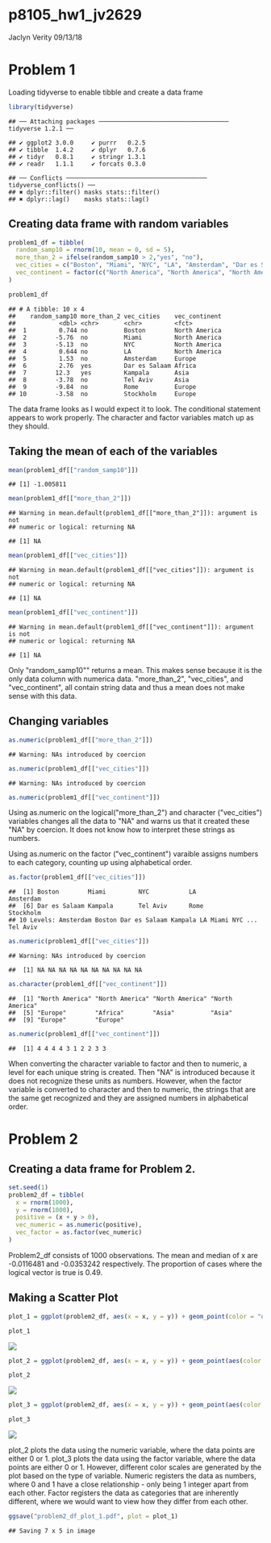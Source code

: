 p8105\_hw1\_jv2629
================
Jaclyn Verity
09/13/18

Problem 1
=========

Loading tidyverse to enable tibble and create a data frame

``` r
library(tidyverse)
```

    ## ── Attaching packages ──────────────────────────────────── tidyverse 1.2.1 ──

    ## ✔ ggplot2 3.0.0     ✔ purrr   0.2.5
    ## ✔ tibble  1.4.2     ✔ dplyr   0.7.6
    ## ✔ tidyr   0.8.1     ✔ stringr 1.3.1
    ## ✔ readr   1.1.1     ✔ forcats 0.3.0

    ## ── Conflicts ─────────────────────────────────────── tidyverse_conflicts() ──
    ## ✖ dplyr::filter() masks stats::filter()
    ## ✖ dplyr::lag()    masks stats::lag()

Creating data frame with random variables
-----------------------------------------

``` r
problem1_df = tibble(
  random_samp10 = rnorm(10, mean = 0, sd = 5),
  more_than_2 = ifelse(random_samp10 > 2,"yes", "no"),
  vec_cities = c("Boston", "Miami", "NYC", "LA", "Amsterdam", "Dar es Salaam", "Kampala", "Tel Aviv", "Rome", "Stockholm"),
  vec_continent = factor(c("North America", "North America", "North America", "North America", "Europe", "Africa", "Asia", "Asia", "Europe", "Europe"))
)

problem1_df
```

    ## # A tibble: 10 x 4
    ##    random_samp10 more_than_2 vec_cities    vec_continent
    ##            <dbl> <chr>       <chr>         <fct>        
    ##  1         0.744 no          Boston        North America
    ##  2        -5.76  no          Miami         North America
    ##  3        -5.13  no          NYC           North America
    ##  4         0.644 no          LA            North America
    ##  5         1.53  no          Amsterdam     Europe       
    ##  6         2.76  yes         Dar es Salaam Africa       
    ##  7        12.3   yes         Kampala       Asia         
    ##  8        -3.78  no          Tel Aviv      Asia         
    ##  9        -9.84  no          Rome          Europe       
    ## 10        -3.58  no          Stockholm     Europe

The data frame looks as I would expect it to look. The conditional statement appears to work properly. The character and factor variables match up as they should.

Taking the mean of each of the variables
----------------------------------------

``` r
mean(problem1_df[["random_samp10"]])
```

    ## [1] -1.005811

``` r
mean(problem1_df[["more_than_2"]])
```

    ## Warning in mean.default(problem1_df[["more_than_2"]]): argument is not
    ## numeric or logical: returning NA

    ## [1] NA

``` r
mean(problem1_df[["vec_cities"]])
```

    ## Warning in mean.default(problem1_df[["vec_cities"]]): argument is not
    ## numeric or logical: returning NA

    ## [1] NA

``` r
mean(problem1_df[["vec_continent"]])
```

    ## Warning in mean.default(problem1_df[["vec_continent"]]): argument is not
    ## numeric or logical: returning NA

    ## [1] NA

Only "random\_samp10"" returns a mean. This makes sense because it is the only data column with numerica data. "more\_than\_2", "vec\_cities", and "vec\_continent", all contain string data and thus a mean does not make sense with this data.

Changing variables
------------------

``` r
as.numeric(problem1_df[["more_than_2"]])
```

    ## Warning: NAs introduced by coercion

``` r
as.numeric(problem1_df[["vec_cities"]])
```

    ## Warning: NAs introduced by coercion

``` r
as.numeric(problem1_df[["vec_continent"]])
```

Using as.numeric on the logical("more\_than\_2") and character ("vec\_cities") variables changes all the data to "NA" and warns us that it created these "NA" by coercion. It does not know how to interpret these strings as numbers.

Using as.numeric on the factor ("vec\_continent") varaible assigns numbers to each category, counting up using alphabetical order.

``` r
as.factor(problem1_df[["vec_cities"]])
```

    ##  [1] Boston        Miami         NYC           LA            Amsterdam    
    ##  [6] Dar es Salaam Kampala       Tel Aviv      Rome          Stockholm    
    ## 10 Levels: Amsterdam Boston Dar es Salaam Kampala LA Miami NYC ... Tel Aviv

``` r
as.numeric(problem1_df[["vec_cities"]])
```

    ## Warning: NAs introduced by coercion

    ##  [1] NA NA NA NA NA NA NA NA NA NA

``` r
as.character(problem1_df[["vec_continent"]])
```

    ##  [1] "North America" "North America" "North America" "North America"
    ##  [5] "Europe"        "Africa"        "Asia"          "Asia"         
    ##  [9] "Europe"        "Europe"

``` r
as.numeric(problem1_df[["vec_continent"]])
```

    ##  [1] 4 4 4 4 3 1 2 2 3 3

When converting the character variable to factor and then to numeric, a level for each unique string is created. Then "NA" is introduced because it does not recognize these units as numbers. However, when the factor variable is converted to character and then to numeric, the strings that are the same get recognized and they are assigned numbers in alphabetical order.

Problem 2
=========

Creating a data frame for Problem 2.
------------------------------------

``` r
set.seed(1)
problem2_df = tibble(
  x = rnorm(1000),
  y = rnorm(1000),
  positive = (x + y > 0),
  vec_numeric = as.numeric(positive),
  vec_factor = as.factor(vec_numeric)
)
```

Problem2\_df consists of 1000 observations. The mean and median of x are -0.0116481 and -0.0353242 respectively. The proportion of cases where the logical vector is true is 0.49.

Making a Scatter Plot
---------------------

``` r
plot_1 = ggplot(problem2_df, aes(x = x, y = y)) + geom_point(color = "darkgreen")

plot_1
```

![](p8105_hw1_jv2629_files/figure-markdown_github/plotting-1.png)

``` r
plot_2 = ggplot(problem2_df, aes(x = x, y = y)) + geom_point(aes(color = vec_numeric))

plot_2
```

![](p8105_hw1_jv2629_files/figure-markdown_github/plotting-2.png)

``` r
plot_3 = ggplot(problem2_df, aes(x = x, y = y)) + geom_point(aes(color = vec_factor))

plot_3
```

![](p8105_hw1_jv2629_files/figure-markdown_github/plotting-3.png)

plot\_2 plots the data using the numeric variable, where the data points are either 0 or 1. plot\_3 plots the data using the factor variable, where the data points are either 0 or 1. However, different color scales are generated by the plot based on the type of variable. Numeric registers the data as numbers, where 0 and 1 have a close relationship - only being 1 integer apart from each other. Factor registers the data as categories that are inherently different, where we would want to view how they differ from each other.

``` r
ggsave("problem2_df_plot_1.pdf", plot = plot_1)
```

    ## Saving 7 x 5 in image
